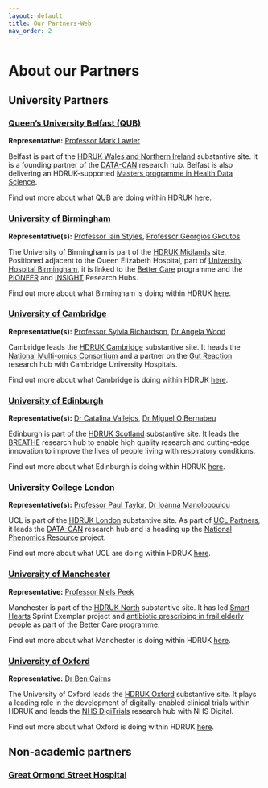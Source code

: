 ```yaml
---
layout: default
title: Our Partners-Web
nav_order: 2
---
```


# About our Partners

## University Partners

### [Queen’s University Belfast (QUB)](http://qub.ac.uk/) 

**Representative:** [Professor Mark Lawler](https://pure.qub.ac.uk/en/persons/mark-lawler)

Belfast is part of the [HDRUK Wales and Northern Ireland](https://www.hdruk.ac.uk/about-us/locations/hdr-uk-wales-and-northern-ireland/) substantive site. It is a founding partner of the [DATA-CAN](https://www.hdruk.ac.uk/help-with-your-data/our-hubs-across-the-uk/data-can/) research hub. Belfast is also delivering an HDRUK-supported [Masters programme in Health Data Science](https://www.hdruk.ac.uk/news/health-data-research-uk-to-fund-masters-programmes-in-health-data-science/).

Find out more about what QUB are doing within HDRUK [here](https://www.hdruk.ac.uk/search/?_search=belfast).

### [University of Birmingham](http://www.bham.ac.uk)

**Representative(s):** [Professor Iain Styles](https://www.birmingham.ac.uk/staff/profiles/computer-science/styles-iain.aspx), [Professor Georgios Gkoutos](https://www.birmingham.ac.uk/staff/profiles/cancer-genomic/gkoutos-georgios.aspx)

The University of Birmingham is part of the [HDRUK Midlands](https://www.hdruk.ac.uk/about-us/locations/hdr-uk-midlands/) site. Positioned adjacent to the Queen Elizabeth Hospital, part of [University Hospital Birmingham](https://www.uhb.nhs.uk/home.htm), it is linked to the [Better Care](https://www.hdruk.ac.uk/research/better-care/science-better-care-projects/) programme and the [PIONEER](https://www.hdruk.ac.uk/help-with-your-data/our-hubs-across-the-uk/pioneer/) and [INSIGHT](https://www.hdruk.ac.uk/help-with-your-data/our-hubs-across-the-uk/insight/) Research Hubs. 

Find out more about what Birmingham is doing within HDRUK [here](https://www.hdruk.ac.uk/search/?_sites=midlands).

### [University of Cambridge](http://www.cam.ac.uk)

**Representative(s):** [Professor Sylvia Richardson](https://www.mrc-bsu.cam.ac.uk/people/in-alphabetical-order/n-to-s/sylvia-richardson/), [Dr Angela Wood](https://www.phpc.cam.ac.uk/people/ceu-group/ceu-senior-academic-staff/angela-wood/)

Cambridge leads the [HDRUK Cambridge](https://www.hdruk.ac.uk/about-us/locations/hdr-uk-cambridge/) substantive site. It heads the [National Multi-omics Consortium](https://www.hdruk.ac.uk/projects/a-national-multi-omics-consortium-to-inform-disease-aetiology-and-prediction/) and a partner on the [Gut Reaction](https://www.hdruk.ac.uk/help-with-your-data/our-hubs-across-the-uk/gut-reaction/) research hub with Cambridge University Hospitals.

Find out more about what Cambridge is doing within HDRUK [here](https://www.hdruk.ac.uk/search/?_sites=cambridge).

### [University of Edinburgh](http://www.ed.ac.uk)

**Representative(s):** [Dr Catalina Vallejos](https://www.ed.ac.uk/mrc-human-genetics-unit/research/vallejos-group), [Dr Miguel O Bernabeu](https://www.ed.ac.uk/profile/miguel-o-bernabeu)

Edinburgh is part of the [HDRUK Scotland](https://www.hdruk.ac.uk/about-us/locations/hdr-uk-scotland/) substantive site. It leads the [BREATHE](https://www.hdruk.ac.uk/help-with-your-data/our-hubs-across-the-uk/breathe/) research hub to enable high quality research and cutting-edge innovation to improve the lives of people living with respiratory conditions.

Find out more about what Edinburgh is doing within HDRUK [here](https://www.hdruk.ac.uk/search/?_sites=edinburgh).


### [University College London](http://www.ucl.ac.uk)

**Representative(s):** [Professor Paul Taylor](https://www.ucl.ac.uk/health-informatics/people/paul-taylor), [Dr Ioanna Manolopoulou](https://www.ucl.ac.uk/statistics/people/ioannamanolopoulou)

UCL is part of the [HDRUK London](https://www.hdruk.ac.uk/about-us/locations/hdr-uk-london/) substantive site. As part of [UCL Partners](https://uclpartners.com/), it leads the [DATA-CAN](https://www.hdruk.ac.uk/help-with-your-data/our-hubs-across-the-uk/data-can/) research hub and is heading up the [National Phenomics Resource](https://www.hdruk.ac.uk/projects/national-phenomics-resource/) project.

Find out more about what UCL are doing within HDRUK [here](https://www.hdruk.ac.uk/search/?_sites=ucl).

### [University of Manchester](http://www.manchester.ac.uk)

**Representative:** [Professor Niels Peek](https://www.research.manchester.ac.uk/portal/niels.peek.html)

Manchester is part of the [HDRUK North](https://www.hdruk.ac.uk/about-us/locations/better-care-north-partnership/) substantive site. It has led [Smart Hearts](https://www.hdruk.ac.uk/case-studies/sprint-exemplar-smart-hearts-improving-the-lives-of-those-with-heart-failure-in-greater-manchester/) Sprint Exemplar project and [antibiotic prescribing in frail elderly people](https://www.hdruk.ac.uk/projects/better-care-northern-partnership-better-antibiotic-prescribing-in-frail-elderly-people-with-polypharmacy/) as part of the Better Care programme.

Find out more about what Manchester is doing within HDRUK [here](https://www.hdruk.ac.uk/search/?_sites=manchester).

### [University of Oxford](http://www.ox.ac.uk)

**Representative:** [Dr Ben Cairns](https://www.ndph.ox.ac.uk/team/ben-cairns)

The University of Oxford leads the [HDRUK Oxford](https://www.hdruk.ac.uk/about-us/locations/hdr-uk-oxford/) substantive site. It plays a leading role in the development of digitally-enabled clinical trials within HDRUK and leads the [NHS DigiTrials](https://www.hdruk.ac.uk/help-with-your-data/our-hubs-across-the-uk/nhs-digitrial/) research hub with NHS Digital.

Find out more about what Oxford is doing within HDRUK [here](https://www.hdruk.ac.uk/search/?_sites=oxford).


## Non-academic partners

### [Great Ormond Street Hospital](https://www.gosh.nhs.uk/)